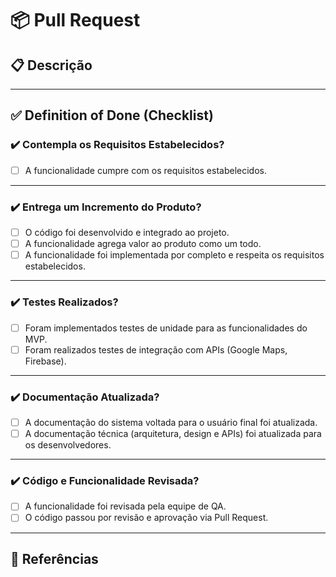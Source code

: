 # 📦 Pull Request

## 📋 Descrição
<!-- Descreva resumidamente o que foi feito nesta PR, informe o número da US. -->

---

## ✅ Definition of Done (Checklist)

### ✔️ Contempla os Requisitos Estabelecidos?
- [ ] A funcionalidade cumpre com os requisitos estabelecidos.

---

### ✔️ Entrega um Incremento do Produto?
- [ ] O código foi desenvolvido e integrado ao projeto.
- [ ] A funcionalidade agrega valor ao produto como um todo.
- [ ] A funcionalidade foi implementada por completo e respeita os requisitos estabelecidos.

---

### ✔️ Testes Realizados?
- [ ] Foram implementados testes de unidade para as funcionalidades do MVP.
- [ ] Foram realizados testes de integração com APIs (Google Maps, Firebase).

---

### ✔️ Documentação Atualizada?
- [ ] A documentação do sistema voltada para o usuário final foi atualizada.
- [ ] A documentação técnica (arquitetura, design e APIs) foi atualizada para os desenvolvedores.

---

### ✔️ Código e Funcionalidade Revisada?
- [ ] A funcionalidade foi revisada pela equipe de QA.
- [ ] O código passou por revisão e aprovação via Pull Request.

---

## 📎 Referências

